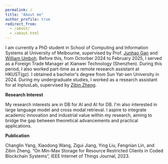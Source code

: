 ```yaml
---
permalink: /
title: "About me"
author_profile: true
redirect_from: 
  - /about/
  - /about.html
---
```


I am currently a PhD student in School of Computing and Information Systems at University of Melbourne, supervised by  Prof. [Junhao Gan](https://sites.google.com/site/junhogan/) and [William Umboh](https://williamumboh.com). Before this, from Octorber 2024 to February 2025, I served as a Foreign Trade Manager at Xianwei Technology (Shenzhen). During this period, I also worked part-time as a remote research assistant at HKUST(gz). I obtained a bachelor's degree from Sun Yat-sen University in 2024. During my undergraduate studies, I worked as a research assistant for at InplusLab, supervised by [Zibin Zheng](https://sse.sysu.edu.cn/teacher/100).

**Research Interest**

My research interests are in DB for AI and AI for DB. I'm also interested in large language model and cross modal retrieval. I aspire to integrate academic innovation and industrial value within my research, aiming to bridge the gap between theoretical advancements and practical applications.

**Publication**

Changlin Yang, Xiaodong Wang, Zigui Jiang, Ying Liu, Fengnian Lin, and Zibin Zheng. “On Min-Max Storage for Resource Restricted Clients in Coded Blockchain Systems”, IEEE Internet of Things Journal, 2023.
